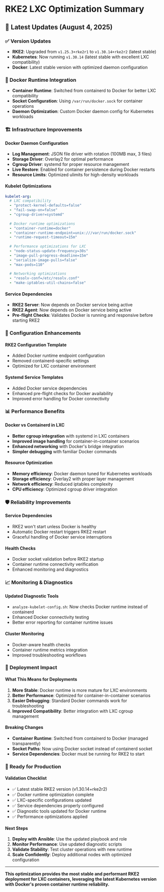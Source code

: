 # RKE2 LXC Optimization Summary

## 🚀 Latest Updates (August 4, 2025)

### ✅ **Version Updates**
- **RKE2**: Upgraded from `v1.25.3+rke2r1` to `v1.30.14+rke2r2` (latest stable)
- **Kubernetes**: Now running `v1.30.14` (latest stable with excellent LXC compatibility)
- **Docker**: Latest stable version with optimized daemon configuration

### 🐳 **Docker Runtime Integration**
- **Container Runtime**: Switched from containerd to Docker for better LXC compatibility
- **Socket Configuration**: Using `/var/run/docker.sock` for container operations
- **Daemon Optimization**: Custom Docker daemon config for Kubernetes workloads

### 🏗️ **Infrastructure Improvements**

#### **Docker Daemon Configuration**
- **Log Management**: JSON file driver with rotation (100MB max, 3 files)
- **Storage Driver**: Overlay2 for optimal performance
- **Cgroup Driver**: systemd for proper resource management
- **Live Restore**: Enabled for container persistence during Docker restarts
- **Resource Limits**: Optimized ulimits for high-density workloads

#### **Kubelet Optimizations**
```yaml
kubelet-arg:
  # LXC compatibility
  - "protect-kernel-defaults=false"
  - "fail-swap-on=false"
  - "cgroup-driver=systemd"
  
  # Docker runtime optimizations
  - "container-runtime=docker"
  - "container-runtime-endpoint=unix:///var/run/docker.sock"
  - "runtime-request-timeout=15m"
  
  # Performance optimizations for LXC
  - "node-status-update-frequency=30s"
  - "image-pull-progress-deadline=15m"
  - "serialize-image-pulls=false"
  - "max-pods=110"
  
  # Networking optimizations
  - "resolv-conf=/etc/resolv.conf"
  - "make-iptables-util-chains=false"
```

#### **Service Dependencies**
- **RKE2 Server**: Now depends on Docker service being active
- **RKE2 Agent**: Now depends on Docker service being active
- **Pre-flight Checks**: Validates Docker is running and responsive before starting RKE2

### 🔧 **Configuration Enhancements**

#### **RKE2 Configuration Template**
- Added Docker runtime endpoint configuration
- Removed containerd-specific settings
- Optimized for LXC container environment

#### **Systemd Service Templates**
- Added Docker service dependencies
- Enhanced pre-flight checks for Docker availability
- Improved error handling for Docker connectivity

### 📊 **Performance Benefits**

#### **Docker vs Containerd in LXC**
- **Better cgroup integration** with systemd in LXC containers
- **Improved image handling** for container-in-container scenarios
- **Enhanced networking** with Docker's bridge integration
- **Simpler debugging** with familiar Docker commands

#### **Resource Optimization**
- **Memory efficiency**: Docker daemon tuned for Kubernetes workloads
- **Storage efficiency**: Overlay2 with proper layer management
- **Network efficiency**: Reduced iptables complexity
- **CPU efficiency**: Optimized cgroup driver integration

### 🛡️ **Reliability Improvements**

#### **Service Dependencies**
- RKE2 won't start unless Docker is healthy
- Automatic Docker restart triggers RKE2 restart
- Graceful handling of Docker service interruptions

#### **Health Checks**
- Docker socket validation before RKE2 startup
- Container runtime connectivity verification
- Enhanced monitoring and diagnostics

### 📈 **Monitoring & Diagnostics**

#### **Updated Diagnostic Tools**
- `analyze-kubelet-config.sh`: Now checks Docker runtime instead of containerd
- Enhanced Docker connectivity testing
- Better error reporting for container runtime issues

#### **Cluster Monitoring**
- Docker-aware health checks
- Container runtime metrics integration
- Improved troubleshooting workflows

### 🎯 **Deployment Impact**

#### **What This Means for Deployments**
1. **More Stable**: Docker runtime is more mature for LXC environments
2. **Better Performance**: Optimized for container-in-container scenarios
3. **Easier Debugging**: Standard Docker commands work for troubleshooting
4. **Improved Compatibility**: Better integration with LXC cgroup management

#### **Breaking Changes**
- **Container Runtime**: Switched from containerd to Docker (managed transparently)
- **Socket Paths**: Now using Docker socket instead of containerd socket
- **Service Dependencies**: Docker must be running for RKE2 to start

### 🚦 **Ready for Production**

#### **Validation Checklist**
- ✅ Latest stable RKE2 version (v1.30.14+rke2r2)
- ✅ Docker runtime optimization complete
- ✅ LXC-specific configurations updated
- ✅ Service dependencies properly configured
- ✅ Diagnostic tools updated for Docker runtime
- ✅ Performance optimizations applied

#### **Next Steps**
1. **Deploy with Ansible**: Use the updated playbook and role
2. **Monitor Performance**: Use updated diagnostic scripts
3. **Validate Stability**: Test cluster operations with new runtime
4. **Scale Confidently**: Deploy additional nodes with optimized configuration

---

**This optimization provides the most stable and performant RKE2 deployment for LXC containers, leveraging the latest Kubernetes version with Docker's proven container runtime reliability.**
